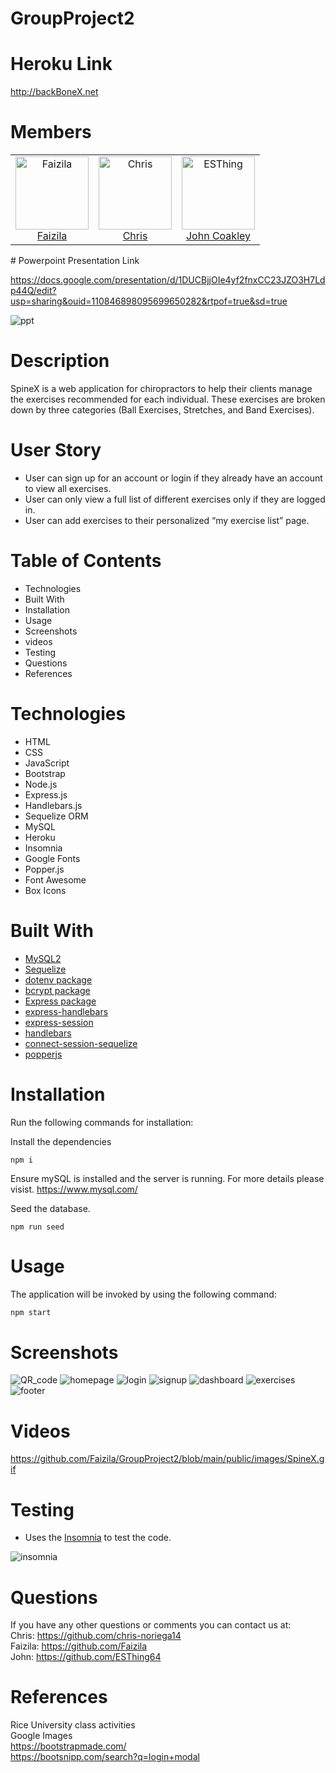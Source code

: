 # GroupProject2

# Heroku Link

http://backBoneX.net

# Members

<table>
  <tr>
    <td align="center">
      <a href="https://github.com/Faizila">
        <img
          alt="Faizila"
          src="https://avatars.githubusercontent.com/u/78191579?v=4"
          width="117"
        />
        <br />
        Faizila
      </a>
    </td>
    <td align="center">
      <a href="https://github.com/chris-noriega14">
        <img
          alt="Chris"
          src="https://avatars.githubusercontent.com/u/90105704?v=4"
          width="117"
        />
        <br />
       Chris
      </a>
    </td>
    <td align="center">
      <a href="https://github.com/ESThing64">
        <img
          alt="ESThing"
          src="https://avatars.githubusercontent.com/u/89550738?v=4"
          width="117"
        />
        <br />
        John Coakley
      </a>
    </td>
</table>
# Powerpoint Presentation Link

https://docs.google.com/presentation/d/1DUCBjjOIe4yf2fnxCC23JZO3H7Ldp44Q/edit?usp=sharing&ouid=110846898095699650282&rtpof=true&sd=true

![ppt](https://user-images.githubusercontent.com/78191579/140420588-43ffb969-5098-4878-9473-8eea9f5af3ab.JPG)

# Description

SpineX is a web application for chiropractors to help their clients manage the exercises recommended for each individual. These exercises are broken down by three categories (Ball Exercises, Stretches, and Band Exercises).

# User Story

* User can sign up for an account or login if they already have an account to view all exercises.
* User can only view a full list of different exercises only if they are logged in.
* User can add exercises to their personalized “my exercise list” page.

# Table of Contents

* Technologies
* Built With
* Installation
* Usage
* Screenshots
* videos
* Testing
* Questions
* References

# Technologies

* HTML
* CSS
* JavaScript
* Bootstrap
* Node.js
* Express.js
* Handlebars.js
* Sequelize ORM
* MySQL
* Heroku
* Insomnia
* Google Fonts
* Popper.js
* Font Awesome
* Box Icons

# Built With

* [MySQL2](https://www.npmjs.com/package/mysql2)
* [Sequelize](https://www.npmjs.com/package/sequelize) 
* [dotenv package](https://www.npmjs.com/package/dotenv)
* [bcrypt package](https://www.npmjs.com/package/bcrypt)
* [Express package](https://www.npmjs.com/package/express)
* [express-handlebars](https://www.npmjs.com/package/express-handlebars)
* [express-session](https://www.npmjs.com/package/express-session)  
* [handlebars](https://www.npmjs.com/package/handlebars)
* [connect-session-sequelize](https://www.npmjs.com/package/connect-session-sequelize)
* [popperjs](https://www.npmjs.com/package/@popperjs/core)

# Installation

Run the following commands for installation:


Install the dependencies 
```CLI
npm i
```

Ensure mySQL is installed and the server is running. For more details please visist.
https://www.mysql.com/


Seed the database.
```CLI
npm run seed
```



# Usage

The application will be invoked by using the following command:

```bash
npm start
```

# Screenshots

![QR_code](https://user-images.githubusercontent.com/78191579/140362169-9c5d5761-8125-4a24-b3c1-96b425f3b160.png)
![homepage](https://user-images.githubusercontent.com/78191579/140420536-33ebffd9-f2bc-4fd1-b4e0-3da8538d07f3.JPG)
![login](https://user-images.githubusercontent.com/78191579/140420551-8ea5d974-2ca4-4e4a-9950-8a211c5647c9.JPG)
![signup](https://user-images.githubusercontent.com/78191579/140420554-361e975f-ae3b-410c-81db-695f3fb6add7.JPG)
![dashboard](https://user-images.githubusercontent.com/78191579/140420610-f8281414-39ef-412f-8de0-283e358fc715.JPG)
![exercises](https://user-images.githubusercontent.com/78191579/140420572-0b7e864b-a43f-412d-a53c-254409bcda36.JPG)
![footer](https://user-images.githubusercontent.com/78191579/140420579-46203950-d66c-4d7f-9777-df99b8c0924c.JPG)

# Videos

https://github.com/Faizila/GroupProject2/blob/main/public/images/SpineX.gif

# Testing

* Uses the [Insomnia](https://insomnia.rest/download) to test the code.

![insomnia](https://user-images.githubusercontent.com/78191579/140422149-d23c1d6b-d23f-457d-b9ac-5e32cf38fc44.JPG)

# Questions

If you have any other questions or comments you can contact us at:
   <br>
  Chris: https://github.com/chris-noriega14
  <br>
  Faizila: https://github.com/Faizila
  <br>
  John: https://github.com/ESThing64

# References

Rice University class activities
<br>
Google Images
<br>
https://bootstrapmade.com/
<br>
https://bootsnipp.com/search?q=login+modal











